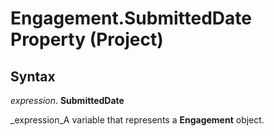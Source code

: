 
# Engagement.SubmittedDate Property (Project)

## Syntax

 _expression_. **SubmittedDate**

 _expression_A variable that represents a  **Engagement** object.

